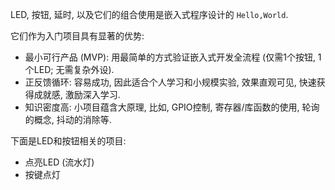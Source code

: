LED, 按钮, 延时, 以及它们的组合使用是嵌入式程序设计的 `Hello,World`.

它们作为入门项目具有显著的优势:
- 最小可行产品 (MVP): 用最简单的方式验证嵌入式开发全流程 (仅需1个按钮, 1个LED; 无需复杂外设).
- 正反馈循环: 容易成功, 因此适合个人学习和小规模实验, 效果直观可见, 快速获得成就感, 激励深入学习.
- 知识密度高: 小项目蕴含大原理, 比如, GPIO控制, 寄存器/库函数的使用, 轮询的概念, 抖动的消除等.

下面是LED和按钮相关的项目:
- 点亮LED (流水灯)
- 按键点灯
